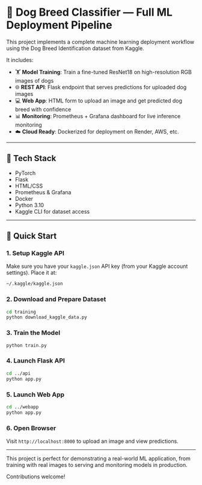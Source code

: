 # 🐶 Dog Breed Classifier — Full ML Deployment Pipeline

This project implements a complete machine learning deployment workflow using the Dog Breed Identification dataset from Kaggle.

It includes:

- 🏋️ **Model Training**: Train a fine-tuned ResNet18 on high-resolution RGB images of dogs
- 🌐 **REST API**: Flask endpoint that serves predictions for uploaded dog images
- 💻 **Web App**: HTML form to upload an image and get predicted dog breed with confidence
- 📊 **Monitoring**: Prometheus + Grafana dashboard for live inference monitoring
- ☁️ **Cloud Ready**: Dockerized for deployment on Render, AWS, etc.

---

## 🔧 Tech Stack

- PyTorch  
- Flask  
- HTML/CSS  
- Prometheus & Grafana  
- Docker  
- Python 3.10  
- Kaggle CLI for dataset access

---

## 🚀 Quick Start

### 1. Setup Kaggle API

Make sure you have your `kaggle.json` API key (from your Kaggle account settings).
Place it at:
```bash
~/.kaggle/kaggle.json
```

### 2. Download and Prepare Dataset
```bash
cd training
python download_kaggle_data.py
```

### 3. Train the Model
```bash
python train.py
```

### 4. Launch Flask API
```bash
cd ../api
python app.py
```

### 5. Launch Web App
```bash
cd ../webapp
python app.py
```

### 6. Open Browser
Visit `http://localhost:8000` to upload an image and view predictions.

---

This project is perfect for demonstrating a real-world ML application, from training with real images to serving and monitoring models in production.

Contributions welcome!

